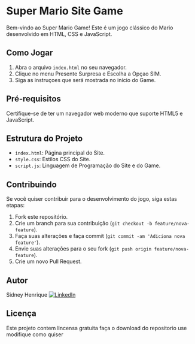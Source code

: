 # Super Mario Site Game

Bem-vindo ao Super Mario Game! Este é um jogo clássico do Mario desenvolvido em HTML, CSS e JavaScript.

## Como Jogar

1. Abra o arquivo `index.html` no seu navegador.
2. Clique no menu Presente Surpresa e Escolha a Opçao SIM.
3. Siga as instruçoes que será mostrada no início do Game.

## Pré-requisitos

Certifique-se de ter um navegador web moderno que suporte HTML5 e JavaScript.

## Estrutura do Projeto

- `index.html`: Página principal do Site.
- `style.css`: Estilos CSS do Site.
- `script.js`: Linguagem de Programação do Site e do Game.

## Contribuindo

Se você quiser contribuir para o desenvolvimento do jogo, siga estas etapas:

1. Fork este repositório.
2. Crie um branch para sua contribuição (`git checkout -b feature/nova-feature`).
3. Faça suas alterações e faça commit (`git commit -am 'Adiciona nova feature'`).
4. Envie suas alterações para o seu fork (`git push origin feature/nova-feature`).
5. Crie um novo Pull Request.

## Autor

Sidney Henrique
[![LinkedIn](https://img.shields.io/badge/LinkedIn-linkedin.com/in/sidney-henrique-blue?style=flat-square&logo=linkedin)](https://www.linkedin.com/in/sidney-henrique)


## Licença

Este projeto contem lincensa gratuita faça o download do repositorio use modifique como quiser

